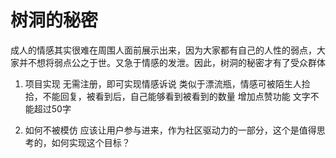 # 树洞的秘密
成人的情感其实很难在周围人面前展示出来，因为大家都有自己的人性的弱点，大家并不想将弱点公之于世。又急于情感的发泄。因此，树洞的秘密才有了受众群体

1. 项目实现
	无需注册，即可实现情感诉说
	类似于漂流瓶，情感可被陌生人捡拾，不能回复，被看到后，自己能够看到被看到的数量
	增加点赞功能
	文字不能超过50字

2. 如何不被模仿
	应该让用户参与进来，作为社区驱动力的一部分，这个是值得思考的，如何实现这个目标？